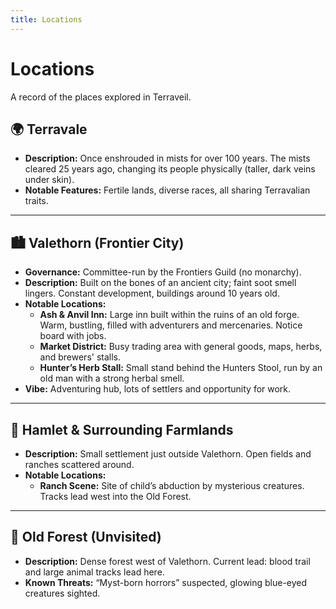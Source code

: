 ```yaml
---
title: Locations
---
```


# Locations

A record of the places explored in Terraveil.

<!-- locations:start -->

## 🌍 Terravale
- **Description:** Once enshrouded in mists for over 100 years. The mists cleared 25 years ago, changing its people physically (taller, dark veins under skin).
- **Notable Features:** Fertile lands, diverse races, all sharing Terravalian traits.

---

## 🏙️ Valethorn (Frontier City)
- **Governance:** Committee-run by the Frontiers Guild (no monarchy).
- **Description:** Built on the bones of an ancient city; faint soot smell lingers. Constant development, buildings around 10 years old.
- **Notable Locations:**
  - **Ash & Anvil Inn:** Large inn built within the ruins of an old forge. Warm, bustling, filled with adventurers and mercenaries. Notice board with jobs.
  - **Market District:** Busy trading area with general goods, maps, herbs, and brewers' stalls.
  - **Hunter’s Herb Stall:** Small stand behind the Hunters Stool, run by an old man with a strong herbal smell.
- **Vibe:** Adventuring hub, lots of settlers and opportunity for work.

---

## 🌾 Hamlet & Surrounding Farmlands
- **Description:** Small settlement just outside Valethorn. Open fields and ranches scattered around.
- **Notable Locations:**
  - **Ranch Scene:** Site of child’s abduction by mysterious creatures. Tracks lead west into the Old Forest.

---

## 🌲 Old Forest (Unvisited)
- **Description:** Dense forest west of Valethorn. Current lead: blood trail and large animal tracks lead here.
- **Known Threats:** “Myst-born horrors” suspected, glowing blue-eyed creatures sighted.

<!-- locations:end -->